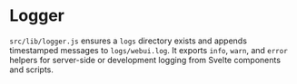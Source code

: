 # Logger

`src/lib/logger.js` ensures a `logs` directory exists and appends timestamped
messages to `logs/webui.log`. It exports `info`, `warn`, and `error` helpers
for server-side or development logging from Svelte components and scripts.
